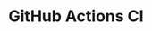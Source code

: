 # GitHub Actions CI

















































































































































































































































































































































































































































































































































































































































































































































































































































































































































































































































































































































































































































































































































































































































































































































































































































































































































































































































































































































































































































































































































































































































































































































































































































































